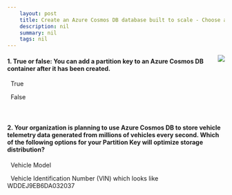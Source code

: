 ```yaml
---
    layout: post
    title: Create an Azure Cosmos DB database built to scale - Choose a partition key in Azure Cosmos DB
    description: nil
    summary: nil
    tags: nil
---
```



 <a target="_blank" href="https://docs.microsoft.com/en-us/learn/modules/create-cosmos-db-for-scale/4-how-to-choose-a-partition-key/"><i class="fas fa-external-link-alt"></i> </a>
 <img align="right" src="https://docs.microsoft.com/en-us/learn/achievements/create-cosmos-db-for-scale.svg">
####  1. True or false: You can add a partition key to an Azure Cosmos DB container after it has been created.


<i class='far fa-square'></i> &nbsp;&nbsp;True

<i class='fas fa-check-square' style='color: Dodgerblue;'></i> &nbsp;&nbsp;False
<br />
<br />
<br />

####  2. Your organization is planning to use Azure Cosmos DB to store vehicle telemetry data generated from millions of vehicles every second. Which of the following options for your Partition Key will optimize storage distribution?


<i class='far fa-square'></i> &nbsp;&nbsp;Vehicle Model

<i class='fas fa-check-square' style='color: Dodgerblue;'></i> &nbsp;&nbsp;Vehicle Identification Number (VIN) which looks like WDDEJ9EB6DA032037
<br />
<br />
<br />
